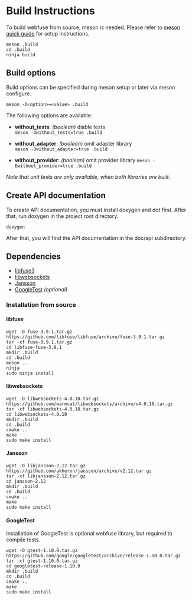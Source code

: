 # Build Instructions

To build webfuse from source, meson is needed.
Please refer to [meson quick guide](https://mesonbuild.com/Quick-guide.html) for setup instructions.

    meson .build
    cd .build
    ninja build

## Build options

Build options can be specified during meson setup or later via meson configure.

    meson -D<option>=<value> .build

The following options are available:

-   **without_tests**: _(boolean)_ diable tests  
    `meson -Dwithout_tests=true .build`

-   **without_adapter**: _(boolean)_ omit adapter library  
    `meson -Dwithout_adapter=true .build`

-   **without_provider**: _(boolean)_ omit provider library
    `meson -Dwithout_provider=true .build`

_Note that unit tests are only available, when both libraries are built._

## Create API documentation

To create API documentation, you must install doxygen and dot first.
After that, run doxygen in the project root directory.

    doxygen

After that, you will find the API documentation in the doc/api subdirectory.

## Dependencies

-   [libfuse3](https://github.com/libfuse/libfuse/)
-   [libwebsockets](https://libwebsockets.org/)
-   [Jansson](https://jansson.readthedocs.io)
-   [GoogleTest](https://github.com/google/googletest) *(optional)*

### Installation from source

#### libfuse

    wget -O fuse-3.9.1.tar.gz https://github.com/libfuse/libfuse/archive/fuse-3.9.1.tar.gz
    tar -xf fuse-3.9.1.tar.gz
    cd libfuse-fuse-3.9.1
    mkdir .build
    cd .build
    meson ..
    ninja
    sudo ninja install

#### libwebsockets

    wget -O libwebsockets-4.0.10.tar.gz https://github.com/warmcat/libwebsockets/archive/v4.0.10.tar.gz
    tar -xf libwebsockets-4.0.10.tar.gz
    cd libwebsockets-4.0.10
    mkdir .build
    cd .build
    cmake ..
    make
    sudo make install

#### Jansson

    wget -O libjansson-2.12.tar.gz https://github.com/akheron/jansson/archive/v2.12.tar.gz
    tar -xf libjansson-2.12.tar.gz
    cd jansson-2.12
    mkdir .build
    cd .build
    cmake ..
    make
    sudo make install

#### GoogleTest

Installation of GoogleTest is optional webfuse library, but required to compile tests.

    wget -O gtest-1.10.0.tar.gz https://github.com/google/googletest/archive/release-1.10.0.tar.gz
    tar -xf gtest-1.10.0.tar.gz
    cd googletest-release-1.10.0
    mkdir .build
    cd .build
    cmake ..
    make
    sudo make install
